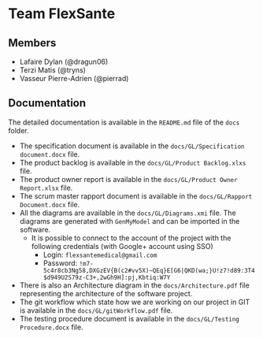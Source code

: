 # Team FlexSante

## Members 

- Lafaire Dylan (@dragun06)
- Terzi Matis (@tryns)
- Vasseur Pierre-Adrien (@pierrad)

## Documentation

The detailed documentation is available in the ```README.md``` file of the ```docs``` folder.

- The specification document is available in the ```docs/GL/Specification document.docx``` file.
- The product backlog is available in the ```docs/GL/Product Backlog.xlxs``` file.
- The product owner report is available in the ```docs/GL/Product Owner Report.xlsx``` file.
- The scrum master rapport document is available in the ```docs/GL/Rapport Document.docx``` file.
- All the diagrams are available in the ```docs/GL/Diagrams.xmi``` file. The diagrams are generated with ```GenMyModel``` and can be imported in the software.
  - It is possible to connect to the account of the project with the following credentials (with Google+ account using SSO)
    - Login: ```flexsantemedical@gmail.com```
    - Password: ```!m7-5c4r8cb3Ng58,DXGzEV{B(c2#vv5X)~QEq}E[G6|QKD(wa;}U!z7!d89:3T4$d949U2S79z-C3+,2wGh9H]:pj,Kbtiq:W7Y```
- There is also an Architecture diagram in the ```docs/Architecture.pdf``` file representing the architecture of the software project.
- The git workflow which state how we are working on our project in GIT is available in the ```docs/GL/gitWorkflow.pdf``` file.
- The testing procedure document is available in the ```docs/GL/Testing Procedure.docx``` file.

